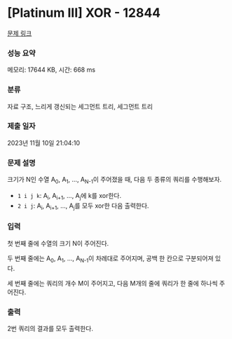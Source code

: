 # [Platinum III] XOR - 12844 

[문제 링크](https://www.acmicpc.net/problem/12844) 

### 성능 요약

메모리: 17644 KB, 시간: 668 ms

### 분류

자료 구조, 느리게 갱신되는 세그먼트 트리, 세그먼트 트리

### 제출 일자

2023년 11월 10일 21:04:10

### 문제 설명

<p>크기가 N인 수열 A<sub>0</sub>, A<sub>1</sub>, ..., A<sub>N-1</sub>이 주어졌을 때, 다음 두 종류의 쿼리를 수행해보자.</p>

<ul>
	<li><code>1 i j k</code>: A<sub>i</sub>, A<sub>i+1</sub>, ..., A<sub>j</sub>에 k를 xor한다.</li>
	<li><code>2 i j</code>: A<sub>i</sub>, A<sub>i+1</sub>, ..., A<sub>j</sub>를 모두 xor한 다음 출력한다.</li>
</ul>

### 입력 

 <p>첫 번째 줄에 수열의 크기 N이 주어진다.</p>

<p>두 번째 줄에는 A<sub>0</sub>, A<sub>1</sub>, ..., A<sub>N-1</sub>이 차례대로 주어지며, 공백 한 칸으로 구분되어져 있다.</p>

<p>세 번째 줄에는 쿼리의 개수 M이 주어지고, 다음 M개의 줄에 쿼리가 한 줄에 하나씩 주어진다.</p>

### 출력 

 <p>2번 쿼리의 결과를 모두 출력한다.</p>

